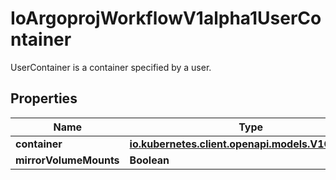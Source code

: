 

# IoArgoprojWorkflowV1alpha1UserContainer

UserContainer is a container specified by a user.

## Properties

Name | Type | Description | Notes
------------ | ------------- | ------------- | -------------
**container** | [**io.kubernetes.client.openapi.models.V1Container**](io.kubernetes.client.openapi.models.V1Container.md) |  |  [optional]
**mirrorVolumeMounts** | **Boolean** |  |  [optional]



